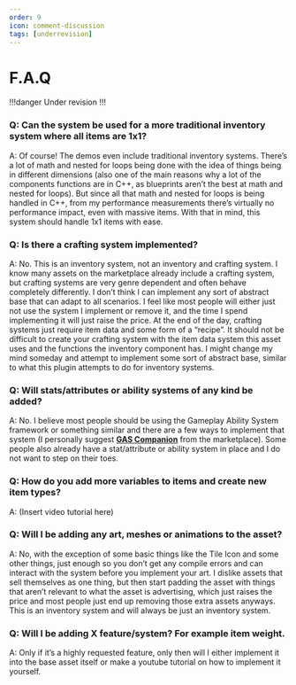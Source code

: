 ```yaml
---
order: 9
icon: comment-discussion
tags: [underrevision]
---
```


# F.A.Q

!!!danger
Under revision
!!!

### Q: Can the system be used for a more traditional inventory system where all items are 1x1?
A: Of course! The demos even include traditional inventory systems. There’s a lot of math and nested for loops being done with the idea of things being in different dimensions (also one of the main reasons why a lot of the components functions are in C++, as blueprints aren’t the best at math and nested for loops). But since all that math and nested for loops is being handled in C++, from my performance measurements there’s virtually no performance impact, even with massive items. With that in mind, this system should handle 1x1 items with ease.

### Q: Is there a crafting system implemented?
A: No. This is an inventory system, not an inventory and crafting system. I know many assets on the marketplace already include a crafting system, but crafting systems are very genre dependent and often behave completely differently. I don’t think I can implement any sort of abstract base that can adapt to all scenarios. I feel like most people will either just not use the system I implement or remove it, and the time I spend implementing it will just raise the price.
At the end of the day, crafting systems just require item data and some form of a “recipe”. It should not be difficult to create your crafting system with the item data system this asset uses and the functions the inventory component has.
I might change my mind someday and attempt to implement some sort of abstract base, similar to what this plugin attempts to do for inventory systems.

### Q: Will stats/attributes or ability systems of any kind be added?
A: No. I believe most people should be using the Gameplay Ability System framework or something similar and there are a few ways to implement that system (I personally suggest <a href="https://www.unrealengine.com/marketplace/en-US/product/gas-companion" target="_blank">**GAS Companion**</a> from the marketplace). Some people also already have a stat/attribute or ability system in place and I do not want to step on their toes.

### Q: How do you add more variables to items and create new item types?
A: (Insert video tutorial here)

### Q: Will I be adding any art, meshes or animations to the asset?
A: No, with the exception of some basic things like the Tile Icon and some other things, just enough so you don’t get any compile errors and can interact with the system before you implement your art.
I dislike assets that sell themselves as one thing, but then start padding the asset with things that aren’t relevant to what the asset is advertising, which just raises the price and most people just end up removing those extra assets anyways. This is an inventory system and will always be just an inventory system.

### Q: Will I be adding X feature/system? For example item weight.
A: Only if it’s a highly requested feature, only then will I either implement it into the base asset itself or make a youtube tutorial on how to implement it yourself.
